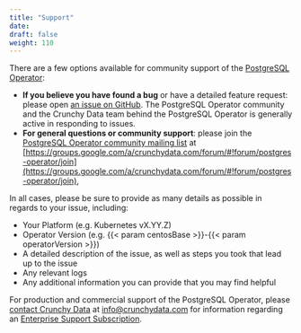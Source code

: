 ```yaml
---
title: "Support"
date:
draft: false
weight: 110
---
```


There are a few options available for community support of the [PostgreSQL Operator](https://github.com/CrunchyData/postgres-operator):

- **If you believe you have found a bug** or have a detailed feature request: please open [an issue on GitHub](https://github.com/CrunchyData/postgres-operator/issues/new/choose). The PostgreSQL Operator community and the Crunchy Data team behind the PostgreSQL Operator is generally active in responding to issues.
- **For general questions or community support**: please join the [PostgreSQL Operator community mailing list](https://groups.google.com/a/crunchydata.com/forum/#!forum/postgres-operator/join) at [https://groups.google.com/a/crunchydata.com/forum/#!forum/postgres-operator/join](https://groups.google.com/a/crunchydata.com/forum/#!forum/postgres-operator/join),

In all cases, please be sure to provide as many details as possible in regards to your issue, including:

- Your Platform (e.g. Kubernetes vX.YY.Z)
- Operator Version (e.g. {{< param centosBase >}}-{{< param operatorVersion >}})
- A detailed description of the issue, as well as steps you took that lead up to the issue
- Any relevant logs
- Any additional information you can provide that you may find helpful

For production and commercial support of the PostgreSQL Operator, please
[contact Crunchy Data](https://www.crunchydata.com/contact/) at [info@crunchydata.com](mailto:info@crunchydata.com) for information regarding an [Enterprise Support Subscription](https://www.crunchydata.com/about/value-of-subscription/).

